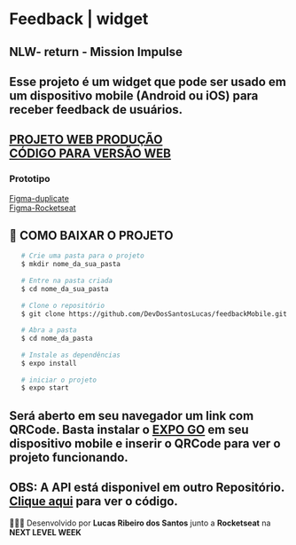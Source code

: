 
<h1> Feedback | widget</h1>
<h2> NLW- return - Mission Impulse</h2>

Esse projeto é um widget que pode ser usado em um dispositivo mobile (Android ou iOS) para receber feedback de usuários.
---
[PROJETO WEB PRODUÇÃO](https://feedback-web-nine.vercel.app/) <br>
[CÓDIGO PARA VERSÃO WEB](https://github.com/DevDosSantosLucas/feedbackWeb)
---
<h3>Prototipo </h3> 

[Figma-duplicate](https://www.figma.com/file/osjEnZEERZjBBA3n6YNOkc/Feedback-Widget-(Community)?node-id=100%3A2114) <br>
[Figma-Rocketseat](https://www.figma.com/community/file/1102912516166573468) <br>

<!--
<h2 align = "center" > Desktop </h2>

 ![FeedBack_desktop](https://link.png)

![dashgo_desktop2](https://link.png)

 <h2 align = "center" > Responsivo (mobile) </h2>

![Captura de tela de 2021-11-02 15-00-19](https://user-images.githubusercontent.com/37936745/139922154-876be0e1-ce43-4f03-89e4-eb91d246ecf0.png)

![Captura de tela de 2021-11-02 15-00-19 (1)](https://user-images.githubusercontent.com/37936745/139922187-19b6bcdf-d031-497a-bb54-0672ac4b0748.png)
 -->
## 📁 COMO BAIXAR O PROJETO
```bash
   # Crie uma pasta para o projeto
   $ mkdir nome_da_sua_pasta
   
   # Entre na pasta criada
   $ cd nome_da_sua_pasta
   
   # Clone o repositório
   $ git clone https://github.com/DevDosSantosLucas/feedbackMobile.git
   
   # Abra a pasta
   $ cd nome_da_pasta
   
   # Instale as dependências
   $ expo install
   
   # iniciar o projeto
   $ expo start
````
   Será aberto em seu navegador um link com QRCode. Basta instalar o [EXPO GO](https://docs.expo.dev/) em seu dispositivo mobile e inserir o QRCode para ver o projeto funcionando.    
---
   OBS: A API está disponivel em outro Repositório. [Clique aqui](https://github.com/DevDosSantosLucas/feedbackServer) para ver o código.   
---
 👨🏻‍💻 Desenvolvido por **Lucas Ribeiro dos Santos** junto a **Rocketseat** na **NEXT LEVEL WEEK** 
